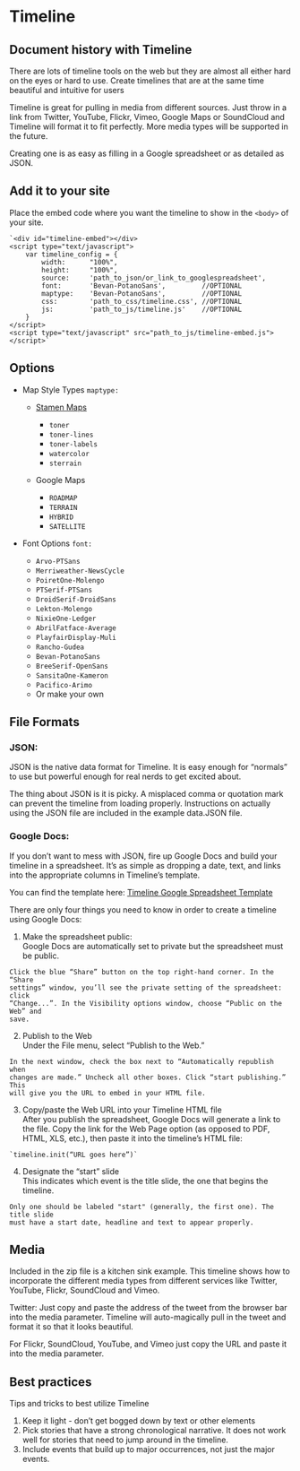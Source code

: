 # Timeline 
## Document history with Timeline

There are lots of timeline tools on the web but they are almost all either
hard on the eyes or hard to use. Create timelines that are at the same time
beautiful and intuitive for users

Timeline is great for pulling in media from different sources. Just throw in a
link from Twitter, YouTube, Flickr, Vimeo, Google Maps or SoundCloud and
Timeline will format it to fit perfectly. More media types will be supported
in the future.

Creating one is as easy as filling in a Google spreadsheet or as detailed as
JSON.

## Add it to your site

Place the embed code where you want the timeline to show in the `<body>` of your site.

	`<div id="timeline-embed"></div>
	<script type="text/javascript">
	    var timeline_config = {
			width: 		"100%",
			height: 	"100%",
			source: 	'path_to_json/or_link_to_googlespreadsheet',
			font: 		'Bevan-PotanoSans',			//OPTIONAL
			maptype: 	'Bevan-PotanoSans',			//OPTIONAL
			css: 		'path_to_css/timeline.css',	//OPTIONAL
			js: 		'path_to_js/timeline.js'	//OPTIONAL
		}
	</script>
	<script type="text/javascript" src="path_to_js/timeline-embed.js"></script>`
	
## Options


* Map Style Types `maptype:`

	* [Stamen Maps ](maps.stamen.com)
		* `toner`
		* `toner-lines`
		* `toner-labels`
		* `watercolor`
		* `sterrain`
		
	* Google Maps
		* `ROADMAP`
		* `TERRAIN`
		* `HYBRID`
		* `SATELLITE`

* Font Options `font:`
	* `Arvo-PTSans`
	* `Merriweather-NewsCycle`
	* `PoiretOne-Molengo`
	* `PTSerif-PTSans`
	* `DroidSerif-DroidSans`
	* `Lekton-Molengo`
	* `NixieOne-Ledger`
	* `AbrilFatface-Average`
	* `PlayfairDisplay-Muli`
	* `Rancho-Gudea`
	* `Bevan-PotanoSans`
	* `BreeSerif-OpenSans`
	* `SansitaOne-Kameron`
	* `Pacifico-Arimo`
	* Or make your own 

## File Formats

### JSON:

JSON is the native data format for Timeline. It is easy enough for “normals”
to use but powerful enough for real nerds to get excited about.

The thing about JSON is it is picky. A misplaced comma or quotation mark can
prevent the timeline from loading properly. Instructions on actually using the
JSON file are included in the example data.JSON file.

### Google Docs:

If you don’t want to mess with JSON, fire up Google Docs and build your
timeline in a spreadsheet. It’s as simple as dropping a date, text, and links
into the appropriate columns in Timeline’s template.

You can find the template here: [Timeline Google Spreadsheet Template](https://docs.google.com/a/digitalartwork.net/previewtemplate?id=0AppSVxABhnltdEhzQjQ4MlpOaldjTmZLclQxQWFTOUE&mode=public)

There are only four things you need to know in order to create a timeline
using Google Docs:

  1. Make the spreadsheet public:   
	Google Docs are automatically set to private but the spreadsheet must be
	public.

  
	Click the blue “Share” button on the top right-hand corner. In the “Share
	settings” window, you’ll see the private setting of the spreadsheet: click
	“Change...”. In the Visibility options window, choose “Public on the Web” and
	save.

  2. Publish to the Web  
	Under the File menu, select “Publish to the Web.”

  
	In the next window, check the box next to “Automatically republish when
	changes are made.” Uncheck all other boxes. Click “start publishing.” This
	will give you the URL to embed in your HTML file.

  3. Copy/paste the Web URL into your Timeline HTML file  
	After you publish the spreadsheet, Google Docs will generate a link to the
	file. Copy the link for the Web Page option (as opposed to PDF, HTML, XLS,
	etc.), then paste it into the timeline’s HTML file:

  
	`timeline.init(“URL goes here”)`

  4. Designate the “start” slide  
	This indicates which event is the title slide, the one that begins the
	timeline.

  
	Only one should be labeled "start" (generally, the first one). The title slide
	must have a start date, headline and text to appear properly.

## Media

Included in the zip file is a kitchen sink example. This timeline shows how to
incorporate the different media types from different services like Twitter,
YouTube, Flickr, SoundCloud and Vimeo.

Twitter: Just copy and paste the address of the tweet from the browser bar
into the media parameter. Timeline will auto-magically pull in the tweet and
format it so that it looks beautiful.

For Flickr, SoundCloud, YouTube, and Vimeo just copy the URL and paste it into
the media parameter.

## Best practices

Tips and tricks to best utilize Timeline

  1. Keep it light - don’t get bogged down by text or other elements
  2. Pick stories that have a strong chronological narrative. It does not work well for stories that need to jump around in the timeline.
  3. Include events that build up to major occurrences, not just the major events.
